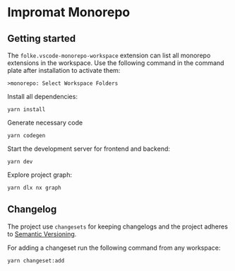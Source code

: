 # Impromat Monorepo

## Getting started

The `folke.vscode-monorepo-workspace` extension can list all monorepo extensions in the workspace. Use the following command in the command plate after installation to activate them:

```
>monorepo: Select Workspace Folders
```

Install all dependencies:

```
yarn install
```

Generate necessary code

```
yarn codegen
```

Start the development server for frontend and backend:

```
yarn dev
```

Explore project graph:

```
yarn dlx nx graph
```

## Changelog

The project use `changesets` for keeping changelogs and the project adheres to [Semantic Versioning](https://semver.org/spec/v2.0.0.html).

For adding a changeset run the following command from any workspace:

```
yarn changeset:add
```

